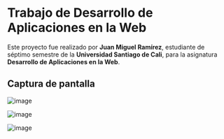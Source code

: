 # Trabajo de Desarrollo de Aplicaciones en la Web

Este proyecto fue realizado por **Juan Miguel Ramírez**, estudiante de séptimo semestre de la **Universidad Santiago de Cali**, para la asignatura **Desarrollo de Aplicaciones en la Web**.

## Captura de pantalla

![image](https://github.com/user-attachments/assets/4750b95c-183f-4a73-8b61-23ecdbaf99d8)

![image](https://github.com/user-attachments/assets/80e10a75-105b-4aff-94ec-00e9e8449474)

![image](https://github.com/user-attachments/assets/52c8a7e6-b77c-48e7-8319-34d705b71259)

